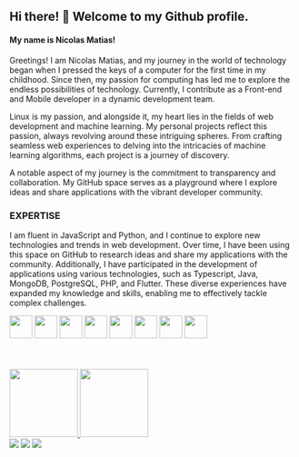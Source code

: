 ## Hi there! 👋 Welcome to my Github profile.

#### My name is Nícolas Matias!
Greetings! I am Nícolas Matias, and my journey in the world of technology began when I pressed the keys of a computer for the first time in my childhood. Since then, my passion for computing has led me to explore the endless possibilities of technology. Currently, I contribute as a Front-end and Mobile developer in a dynamic development team.

Linux is my passion, and alongside it, my heart lies in the fields of web development and machine learning. My personal projects reflect this passion, always revolving around these intriguing spheres. From crafting seamless web experiences to delving into the intricacies of machine learning algorithms, each project is a journey of discovery.

A notable aspect of my journey is the commitment to transparency and collaboration. My GitHub space serves as a playground where I explore ideas and share applications with the vibrant developer community.

### EXPERTISE

I am fluent in JavaScript and Python, and I continue to explore new technologies and trends in web development. Over time, I have been using this space on GitHub to research ideas and share my applications with the community. Additionally, I have participated in the development of applications using various technologies, such as Typescript, Java, MongoDB, PostgreSQL, PHP, and Flutter. These diverse experiences have expanded my knowledge and skills, enabling me to effectively tackle complex challenges.
<div align="left">
 <img src="https://cdn.jsdelivr.net/gh/devicons/devicon/icons/python/python-original.svg" width="40" height="40" />
 <img src="https://cdn.jsdelivr.net/gh/devicons/devicon/icons/javascript/javascript-original.svg" width="40" height="40" />
 <img src="https://cdn.jsdelivr.net/gh/devicons/devicon/icons/typescript/typescript-original.svg" width="40" height="40" />
 <img src="https://cdn.jsdelivr.net/gh/devicons/devicon/icons/java/java-original-wordmark.svg" width="40" height="40" />         
 <img src="https://cdn.jsdelivr.net/gh/devicons/devicon/icons/react/react-original.svg" width="40" height="40" />
 <img src="https://cdn.jsdelivr.net/gh/devicons/devicon/icons/nodejs/nodejs-original.svg" width="40" height="40" />
 <img src="https://cdn.jsdelivr.net/gh/devicons/devicon/icons/postgresql/postgresql-original.svg" width="40" height="40" />
  <img src="https://cdn.jsdelivr.net/gh/devicons/devicon/icons/flutter/flutter-original.svg" width="40" height="40" />
</div
  
<br>
<br>
<br>
<br>

<div align="left">
  <a href="https://github.com/ncsmatias">
  <img height="120em" src="https://github-readme-stats.vercel.app/api/top-langs/?username=ncsmatias&langs_count=8"/>
  <img height="120em" src="https://github-readme-stats.vercel.app/api?username=ncsmatias&show_icons=true&include_all_commits=true&count_private=true"/>
</div>
  
<div> 
  <a href="https://twitter.com/ncsmatias" target="_blank"><img src="https://img.shields.io/badge/Twitter-1DA1F2?style=for-the-badge&logo=twitter&logoColor=white" target="_blank"></a>
  <a href = "mailto:ncs.matias@gmail.com"><img src="https://img.shields.io/badge/Gmail-D14836?style=for-the-badge&logo=gmail&logoColor=white" target="_blank"></a>
  <a href="https://www.linkedin.com/in/ncsmatias/" target="_blank"><img src="https://img.shields.io/badge/-LinkedIn-%230077B5?style=for-the-badge&logo=linkedin&logoColor=white" target="_blank"></a> 
 </div
